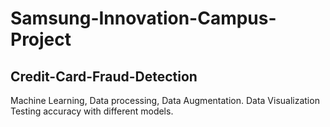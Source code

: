 # Samsung-Innovation-Campus-Project
## Credit-Card-Fraud-Detection
Machine Learning, Data processing, Data Augmentation. 
Data Visualization
Testing accuracy with different models.
